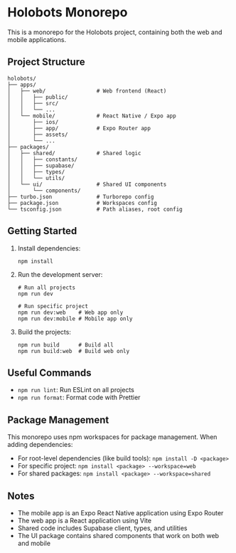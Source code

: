 # Holobots Monorepo

This is a monorepo for the Holobots project, containing both the web and mobile applications.

## Project Structure

```
holobots/
├── apps/
│   ├── web/                # Web frontend (React)
│   │   ├── public/
│   │   ├── src/
│   │   └── ...
│   └── mobile/             # React Native / Expo app
│       ├── ios/
│       ├── app/            # Expo Router app
│       ├── assets/
│       └── ...
├── packages/
│   ├── shared/             # Shared logic
│   │   ├── constants/
│   │   ├── supabase/
│   │   ├── types/
│   │   └── utils/
│   └── ui/                 # Shared UI components
│       └── components/
├── turbo.json              # Turborepo config
├── package.json            # Workspaces config
└── tsconfig.json           # Path aliases, root config
```

## Getting Started

1. Install dependencies:
   ```
   npm install
   ```

2. Run the development server:
   ```
   # Run all projects
   npm run dev
   
   # Run specific project
   npm run dev:web    # Web app only
   npm run dev:mobile # Mobile app only
   ```

3. Build the projects:
   ```
   npm run build      # Build all
   npm run build:web  # Build web only
   ```

## Useful Commands

- `npm run lint`: Run ESLint on all projects
- `npm run format`: Format code with Prettier

## Package Management

This monorepo uses npm workspaces for package management. When adding dependencies:

- For root-level dependencies (like build tools): `npm install -D <package>`
- For specific project: `npm install <package> --workspace=web`
- For shared packages: `npm install <package> --workspace=shared`

## Notes

- The mobile app is an Expo React Native application using Expo Router
- The web app is a React application using Vite
- Shared code includes Supabase client, types, and utilities
- The UI package contains shared components that work on both web and mobile 